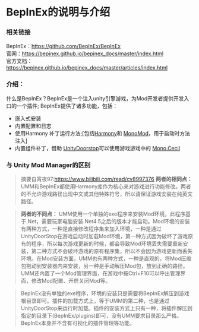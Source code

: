 # BepInEx的说明与介绍


### 相关链接
BepInEx：https://github.com/BepInEx/BepInEx  
官网：https://bepinex.github.io/bepinex_docs/master/index.html  
官方文档：https://bepinex.github.io/bepinex_docs/master/articles/index.html

### 介绍：
什么是BepInEx？BepInEx是一个注入unity引擎游戏，为Mod开发者提供开发入口的一个插件;
BepInEx提供了诸多功能，包括：
- 嵌入式安装
- 内置配置和日志
- 使用Harmony 补丁运行方法;[包括[Harmony](https://github.com/pardeike/Harmony "Harmony")和 [MonoMod](https://github.com/MonoMod/MonoMod "MonoMod")，用于启动时方法注入]
- 内置组件补丁，借助 [UnityDoorstop](https://github.com/NeighTools/UnityDoorstop "UnityDoorstop")可以使用游戏游戏中的 [Mono.Cecil](https://github.com/jbevain/cecil "Mono.Cecil")


### 与 Unity Mod Manager的区别
> 摘要自宵夜97:https://www.bilibili.com/read/cv8997376
**两者的相同点：**
UMM和BepInEx都使用Harmony库作为核心来对游戏进行功能修改。两者的不允许游戏路径出现中文或其他特殊符号，所以请保证游戏安装在纯英文路径。

> **两者的不同点：**
UMM使用一个单独的exe程序来安装Mod环境，此程序基于.Net，需要玩家电脑安装.Net4.5之后的版本才能启动。Mod环境的安装有两种方式，一种是直接修改程序集来加入环境，一种是通过UnityDoorStop在游戏启动时加载Mod环境，第一种方式因为破坏了游戏原有的程序，所以每次游戏更新的时候，都会导致Mod环境丢失需要重新安装，第二种方式不会破坏游戏的原有程序集，所以不会因为游戏更新而丢失环境。在Mod安装方面，UMM也有两种方式，一种是直观的，将Mod压缩包拖动到安装器内来安装，另一种是手动解压Mod包，放到正确的路径。UMM还内置了一个Mod管理界面，在游戏中按Ctrl+F10可以呼出管理界面，修改Mod配置、开启关闭Mod等。

> BepInEx没有单独的exe程序，环境的安装只是需要将BepInEx解压到游戏根目录即可。插件的加载方式上，等于UMM的第二种，也是通过UnityDoorStop来运行时加载。插件的安装方式上只有一种，将插件解压到指定的目录下(BepInEx/plugins)即可，没有UMM要求目录那么严格。BepInEx本身并不含有可视化的插件管理等功能。
